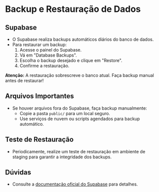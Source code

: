 # Backup e Restauração de Dados

## Supabase

- O Supabase realiza backups automáticos diários do banco de dados.
- Para restaurar um backup:
  1. Acesse o painel do Supabase.
  2. Vá em "Database Backups".
  3. Escolha o backup desejado e clique em "Restore".
  4. Confirme a restauração.

**Atenção:** A restauração sobrescreve o banco atual. Faça backup manual antes de restaurar!

## Arquivos Importantes

- Se houver arquivos fora do Supabase, faça backup manualmente:
  - Copie a pasta `public/` para um local seguro.
  - Use serviços de nuvem ou scripts agendados para backup automático.

## Teste de Restauração

- Periodicamente, realize um teste de restauração em ambiente de staging para garantir a integridade dos backups.

## Dúvidas

- Consulte a [documentação oficial do Supabase](https://supabase.com/docs/guides/platform/backups) para detalhes. 